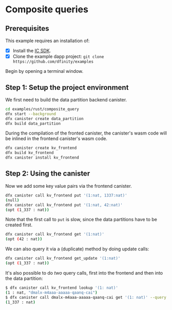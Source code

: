 # Composite queries

## Prerequisites
This example requires an installation of:

- [x] Install the [IC SDK](https://internetcomputer.org/docs/current/developer-docs/setup/install/index.mdx).
- [x] Clone the example dapp project: `git clone https://github.com/dfinity/examples`

Begin by opening a terminal window.

## Step 1: Setup the project environment

We first need to build the data partition backend canister.

```bash
cd examples/rust/composite_query
dfx start --background
dfx canister create data_partition
dfx build data_partition
```

During the compilation of the fronted canister, the canister's wasm code will be inlined in the frontend canister's wasm code.

```bash
dfx canister create kv_frontend
dfx build kv_frontend
dfx canister install kv_frontend
```

## Step 2: Using the canister

Now we add some key value pairs via the frontend canister.

```bash
dfx canister call kv_frontend put '(1:nat, 1337:nat)'
(null)
dfx canister call kv_frontend put '(1:nat, 42:nat)'
(opt (1_337 : nat))
```

Note that the first call to `put` is slow, since the data partitions have to be created first.

```bash
dfx canister call kv_frontend get '(1:nat)'
(opt (42 : nat))
```

We can also query it via a (duplicate) method by doing update calls:

```bash
dfx canister call kv_frontend get_update '(1:nat)'
(opt (1_337 : nat))
```

It's also possible to do *two* query calls, first into the frontend and then into the data partition:

```bash
$ dfx canister call kv_frontend lookup '(1: nat)'
(1 : nat, "dmalx-m4aaa-aaaaa-qaanq-cai")
$ dfx canister call dmalx-m4aaa-aaaaa-qaanq-cai get '(1: nat)' --query
(1_337 : nat)
```
